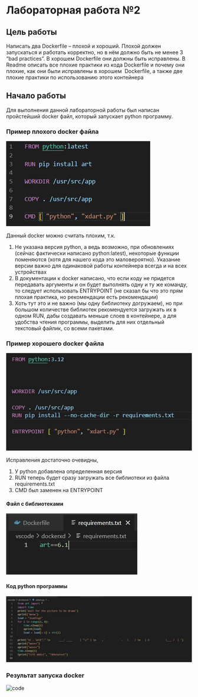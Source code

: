 # Лабораторная работа №2
## Цель работы
Написать два Dockerfile – плохой и хороший. Плохой должен запускаться и работать корректно, но в нём должно быть не менее 3 “bad practices”. В хорошем Dockerfile они должны быть исправлены. В Readme описать все плохие практики из кода Dockerfile и почему они плохие, как они были исправлены в хорошем  Dockerfile, а также две плохие практики по использованию этого контейнера

## Начало работы
Для выполнения данной лабораторной работы был написан пройстейший docker файл, который запускает python программу.

### Пример плохого docker файла
![bad_docker](./img/bad_docker.jpg)

Данный docker можно считать плохим, т.к.
1. Не указана версия python, а ведь возможно, при обновлениях (сейчас фактически написано python:latest), некоторые функции поменяются (хотя для нашего кода это маловероятно). Указание версии важно для одинаковой работы контейнера всегда и на всех устройствах
2. В документации к docker написано, что если коду не придется передавать аргументы и он будет выполнять одну и ту же команду, то следует использовать ENTRYPOINT (не сказал бы что это прям плохая практика, но рекомендации есть рекомендации)
3. Хоть тут это и не важно (мы одну библиотеку догружаем), но при большом количестве библиотек рекомендуется загружать их в одном RUN, дабы создавать меньше слоев в контейнере, а для удобства чтения программы, выделить для них отдельный текстовый файлик, со всеми пакетами.

### Пример хорошего docker файла
![good_docker](./img/good_docker.jpg)

Исправления достаточно очевидны, 
1. У python добавлена определенная версия
2. RUN теперь будет сразу загружать все библиотеки из файла requirements.txt
3. CMD был заменен на ENTRYPOINT

#### Файл с библиотеками
![rec](./img/requirements.jpg)
#### Код python программы
![code](./img/code.jpg)

### Результат запуска docker
![code](./img/res.jpg)
